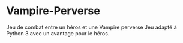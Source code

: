 # Vampire-Perverse
Jeu de combat entre un héros et une Vampire perverse
Jeu adapté à Python 3 avec un avantage pour le héros.
